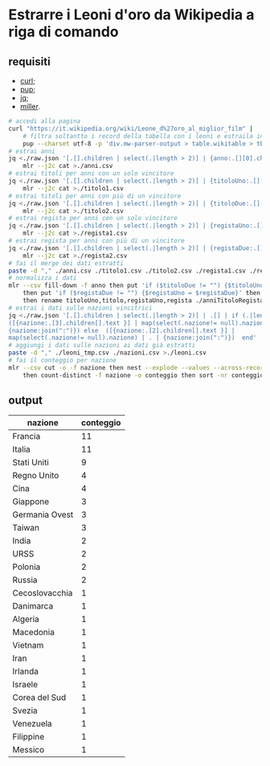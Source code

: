 # Estrarre i Leoni d'oro da Wikipedia a riga di comando

## requisiti

- [curl](https://curl.haxx.se/);
- [pup](https://github.com/ericchiang/pup);
- [jq](https://stedolan.github.io/jq/);
- [miller](https://github.com/johnkerl/miller).


```bash
# accedi alla pagina
curl "https://it.wikipedia.org/wiki/Leone_d%27oro_al_miglior_film" |
	# filtra soltantto i record della tabella con i leoni e estraila in JSON
	pup --charset utf-8 -p 'div.mw-parser-output > table.wikitable > tbody > tr:not(:first-child) json{}' >./raw.json
# estrai anni
jq <./raw.json '[.[].children | select(.|length > 2)] | {anno:.[][0].children[0].text}' |
	mlr --j2c cat >./anni.csv
# estrai titoli per anni con un solo vincitore
jq <./raw.json '[.[].children | select(.|length > 2)] | {titoloUno:.[][1].children[0].children[0].text}' |
	mlr --j2c cat >./titolo1.csv
# estrai titoli per anni con più di un vincitore
jq <./raw.json '[.[].children | select(.|length > 2)] | {titoloDue:.[][0].children[0].children[0].text}' |
	mlr --j2c cat >./titolo2.csv
# estrai regista per anni con un solo vincitore
jq <./raw.json '[.[].children | select(.|length > 2)] | {registaUno:.[][2].children[0].text}' |
	mlr --j2c cat >./regista1.csv
# estrai regista per anni con più di un vincitore
jq <./raw.json '[.[].children | select(.|length > 2)] | {registaDue:.[][1].children[0].text}' |
	mlr --j2c cat >./regista2.csv
# fai il merge dei dati estratti
paste -d "," ./anni.csv ./titolo1.csv ./titolo2.csv ./regista1.csv ./regista2.csv >./anniTitoloRegista.csv
# normalizza i dati
mlr --csv fill-down -f anno then put 'if ($titoloDue != "") {$titoloUno = $titoloDue}' \
	then put 'if ($registaDue != "") {$registaUno = $registaDue}' then cut -f anno,titoloUno,registaUno \
	then rename titoloUno,titolo,registaUno,regista ./anniTitoloRegista.csv >./leoni_tmp.csv
# estrai i dati sulle nazioni vincitrici
jq <./raw.json '[.[].children | select(.|length > 2)] | .[] | if (.|length) > 3 then 
([{nazione:.[3].children[].text }] | map(select(.nazione!= null).nazione) | . | 
{nazione:join(":")}) else  ([{nazione:.[2].children[].text }] | 
map(select(.nazione!= null).nazione) | . | {nazione:join(":")})  end' | mlr --j2c cat >./nazioni.csv
# aggiungi i dati sulle nazioni ai dati già estratti
paste -d "," ./leoni_tmp.csv ./nazioni.csv >./leoni.csv
# fai il conteggio per nazione
mlr --csv cut -o -f nazione then nest --explode --values --across-records -f nazione --nested-fs : \
	then count-distinct -f nazione -o conteggio then sort -nr conteggio ./leoni.csv >./leoniNazione.csv
```

## output

| nazione | conteggio |
| --- | --- |
| Francia | 11 |
| Italia | 11 |
| Stati Uniti | 9 |
| Regno Unito | 4 |
| Cina | 4 |
| Giappone | 3 |
| Germania Ovest | 3 |
| Taiwan | 3 |
| India | 2 |
| URSS | 2 |
| Polonia | 2 |
| Russia | 2 |
| Cecoslovacchia | 1 |
| Danimarca | 1 |
| Algeria | 1 |
| Macedonia | 1 |
| Vietnam | 1 |
| Iran | 1 |
| Irlanda | 1 |
| Israele | 1 |
| Corea del Sud | 1 |
| Svezia | 1 |
| Venezuela | 1 |
| Filippine | 1 |
| Messico | 1 |
